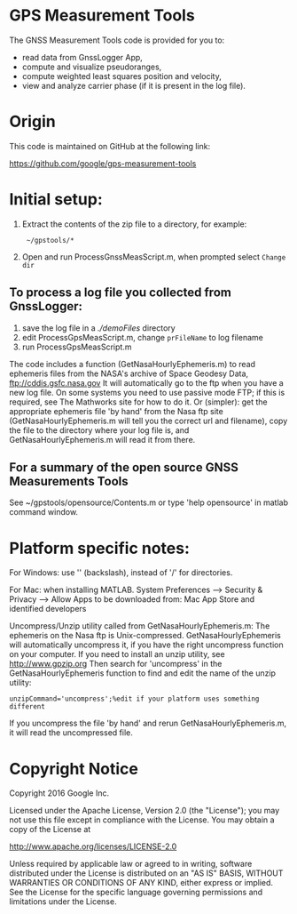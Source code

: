 # GPS Measurement Tools

The GNSS Measurement Tools code is provided for you to:

* read data from GnssLogger App,
* compute and visualize pseudoranges,
* compute weighted least squares position and velocity,
* view and analyze carrier phase (if it is present in the log file).

# Origin

This code is maintained on GitHub at the following link:

https://github.com/google/gps-measurement-tools

# Initial setup:

1. Extract the contents of the zip file to a directory, for example:

        ~/gpstools/*
2. Open and run ProcessGnssMeasScript.m, when prompted select `Change dir`

## To process a log file you collected from GnssLogger:

1. save the log file in a *./demoFiles* directory
2. edit ProcessGpsMeasScript.m, change `prFileName` to log filename
3. run ProcessGpsMeasScript.m

The code includes a function (GetNasaHourlyEphemeris.m) to read ephemeris
files from the NASA's archive of Space Geodesy Data, ftp://cddis.gsfc.nasa.gov
It will automatically go to the ftp when you have a new log file.
On some systems you need to use passive mode FTP; if this is required, see
The Mathworks site for how to do it.
Or (simpler): get the appropriate ephemeris file 'by hand' from the Nasa ftp
site (GetNasaHourlyEphemeris.m will tell you the correct url and filename),
copy the file to the directory where your log file is,
and GetNasaHourlyEphemeris.m will read it from there.

## For a summary of the open source GNSS Measurements Tools

See  ~/gpstools/opensource/Contents.m or type 'help opensource' in matlab
command window.

# Platform specific notes:

For Windows: use '\' (backslash), instead of '/' for directories.

For Mac: when installing MATLAB.
System Preferences --> Security & Privacy -->
Allow Apps to be downloaded from: Mac App Store and identified developers

Uncompress/Unzip utility called from GetNasaHourlyEphemeris.m:
The ephemeris on the Nasa ftp is Unix-compressed. GetNasaHourlyEphemeris will
automatically uncompress it, if you have the right uncompress function on your
computer. If you need to install an unzip utility, see http://www.gpzip.org
Then search for 'uncompress' in the GetNasaHourlyEphemeris function to find and
edit the name of the unzip utility:

    unzipCommand='uncompress';%edit if your platform uses something different

If you uncompress the file 'by hand' and rerun GetNasaHourlyEphemeris.m, it will
read the uncompressed file.

# Copyright Notice

Copyright 2016 Google Inc.

Licensed under the Apache License, Version 2.0 (the "License");
you may not use this file except in compliance with the License.
You may obtain a copy of the License at

http://www.apache.org/licenses/LICENSE-2.0

Unless required by applicable law or agreed to in writing, software
distributed under the License is distributed on an "AS IS" BASIS,
WITHOUT WARRANTIES OR CONDITIONS OF ANY KIND, either express or implied.
See the License for the specific language governing permissions and
limitations under the License.